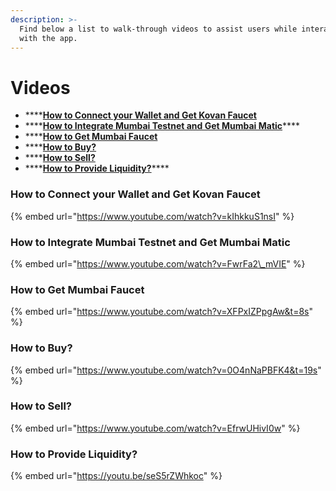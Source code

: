 ```yaml
---
description: >-
  Find below a list to walk-through videos to assist users while interacting
  with the app.
---
```


# Videos

* \*\*\*\*[**How to Connect your Wallet and Get Kovan Faucet**](video-guides.md#how-to-connect-your-wallet-and-get-kovan-faucet)
* \*\*\*\*[**How to Integrate Mumbai Testnet and Get Mumbai Matic**](video-guides.md#how-to-integrate-mumbai-testnet-and-get-mumbai-matic)\*\*\*\*
* \*\*\*\*[**How to Get Mumbai Faucet**](video-guides.md#how-to-get-mumbai-faucet)
* \*\*\*\*[**How to Buy?**](video-guides.md#how-to-buy)
* \*\*\*\*[**How to Sell?**](video-guides.md#how-to-sell)
* \*\*\*\*[**How to Provide Liquidity?**](https://youtu.be/seS5rZWhkoc)\*\*\*\*

### How to Connect your Wallet and Get Kovan Faucet

{% embed url="https://www.youtube.com/watch?v=kIhkkuS1nsI" %}



### How to Integrate Mumbai Testnet and Get Mumbai Matic

{% embed url="https://www.youtube.com/watch?v=FwrFa2\_mVIE" %}

### 

### How to Get Mumbai Faucet

{% embed url="https://www.youtube.com/watch?v=XFPxIZPpgAw&t=8s" %}



### How to Buy?

{% embed url="https://www.youtube.com/watch?v=0O4nNaPBFK4&t=19s" %}



### How to Sell?

{% embed url="https://www.youtube.com/watch?v=EfrwUHivI0w" %}

### How to Provide Liquidity?

{% embed url="https://youtu.be/seS5rZWhkoc" %}



